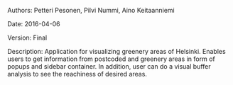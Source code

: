 Authors: Petteri Pesonen, Pilvi Nummi, Aino Keitaanniemi

Date: 2016-04-06

Version: Final

Description: Application for visualizing greenery areas of Helsinki. Enables users to get information from postcoded and greenery areas in form of popups and sidebar container. In addition, user can do a visual buffer analysis to see the reachiness of desired areas.
